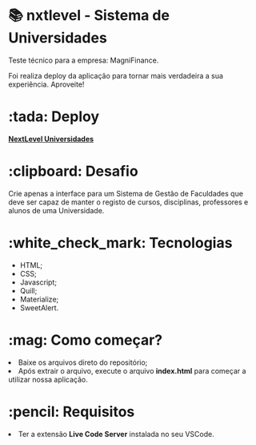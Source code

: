 # :books: nxtlevel - Sistema de Universidades

<p>Teste técnico para a empresa: MagniFinance.</p>
<p>Foi realiza deploy da aplicação para tornar mais verdadeira a sua experiência. Aproveite! </p>

<h1>:tada: Deploy</h1>
<b> <a href="https://nxtlevel.vercel.app/" title="Ir ao site da NextLevel">NextLevel Universidades</a></b>
<br>
<h1>:clipboard: Desafio</h1>
Crie apenas a interface para um Sistema de Gestão de Faculdades que deve ser capaz de manter o registo de cursos, disciplinas, professores e alunos de uma Universidade.

<h1>:white_check_mark: Tecnologias</h1>

<ul>
<li>HTML;</li>

<li>CSS;</li>

<li>Javascript;</li>

<li>Quill;</li>
<li>Materialize;</li>
<li>SweetAlert.</li>

</ul>

<h1>:mag: Como começar?</h1>
<li>Baixe os arquivos direto do repositório;</li>
<li>Após extrair o arquivo, execute o arquivo <b>index.html</b> para começar a utilizar nossa aplicação.</li>


<h1>:pencil: Requisitos</h1>
<li>Ter a extensão <b>Live Code Server</b> instalada no seu VSCode.</li>




